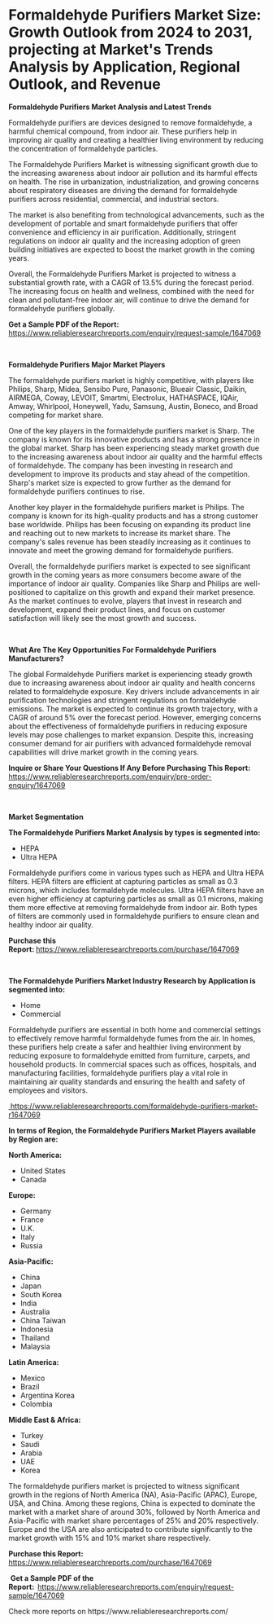 <p><h1>Formaldehyde Purifiers Market Size: Growth Outlook from 2024 to 2031, projecting at Market's Trends Analysis by Application, Regional Outlook, and Revenue</h1></p><p><strong>Formaldehyde Purifiers Market Analysis and Latest Trends</strong></p>
<p><p>Formaldehyde purifiers are devices designed to remove formaldehyde, a harmful chemical compound, from indoor air. These purifiers help in improving air quality and creating a healthier living environment by reducing the concentration of formaldehyde particles.</p><p>The Formaldehyde Purifiers Market is witnessing significant growth due to the increasing awareness about indoor air pollution and its harmful effects on health. The rise in urbanization, industrialization, and growing concerns about respiratory diseases are driving the demand for formaldehyde purifiers across residential, commercial, and industrial sectors.</p><p>The market is also benefiting from technological advancements, such as the development of portable and smart formaldehyde purifiers that offer convenience and efficiency in air purification. Additionally, stringent regulations on indoor air quality and the increasing adoption of green building initiatives are expected to boost the market growth in the coming years.</p><p>Overall, the Formaldehyde Purifiers Market is projected to witness a substantial growth rate, with a CAGR of 13.5% during the forecast period. The increasing focus on health and wellness, combined with the need for clean and pollutant-free indoor air, will continue to drive the demand for formaldehyde purifiers globally.</p></p>
<p><strong>Get a Sample PDF of the Report:&nbsp;</strong> <a href="https://www.reliableresearchreports.com/enquiry/request-sample/1647069">https://www.reliableresearchreports.com/enquiry/request-sample/1647069</a></p>
<p>&nbsp;</p>
<p><strong>Formaldehyde Purifiers Major Market Players</strong></p>
<p><p>The formaldehyde purifiers market is highly competitive, with players like Philips, Sharp, Midea, Sensibo Pure, Panasonic, Blueair Classic, Daikin, AIRMEGA, Coway, LEVOIT, Smartmi, Electrolux, HATHASPACE, IQAir, Amway, Whirlpool, Honeywell, Yadu, Samsung, Austin, Boneco, and Broad competing for market share.</p><p>One of the key players in the formaldehyde purifiers market is Sharp. The company is known for its innovative products and has a strong presence in the global market. Sharp has been experiencing steady market growth due to the increasing awareness about indoor air quality and the harmful effects of formaldehyde. The company has been investing in research and development to improve its products and stay ahead of the competition. Sharp's market size is expected to grow further as the demand for formaldehyde purifiers continues to rise.</p><p>Another key player in the formaldehyde purifiers market is Philips. The company is known for its high-quality products and has a strong customer base worldwide. Philips has been focusing on expanding its product line and reaching out to new markets to increase its market share. The company's sales revenue has been steadily increasing as it continues to innovate and meet the growing demand for formaldehyde purifiers.</p><p>Overall, the formaldehyde purifiers market is expected to see significant growth in the coming years as more consumers become aware of the importance of indoor air quality. Companies like Sharp and Philips are well-positioned to capitalize on this growth and expand their market presence. As the market continues to evolve, players that invest in research and development, expand their product lines, and focus on customer satisfaction will likely see the most growth and success.</p></p>
<p>&nbsp;</p>
<p><strong>What Are The Key Opportunities For Formaldehyde Purifiers Manufacturers?</strong></p>
<p><p>The global Formaldehyde Purifiers market is experiencing steady growth due to increasing awareness about indoor air quality and health concerns related to formaldehyde exposure. Key drivers include advancements in air purification technologies and stringent regulations on formaldehyde emissions. The market is expected to continue its growth trajectory, with a CAGR of around 5% over the forecast period. However, emerging concerns about the effectiveness of formaldehyde purifiers in reducing exposure levels may pose challenges to market expansion. Despite this, increasing consumer demand for air purifiers with advanced formaldehyde removal capabilities will drive market growth in the coming years.</p></p>
<p><strong>Inquire or Share Your Questions If Any Before Purchasing This Report:</strong> <a href="https://www.reliableresearchreports.com/enquiry/pre-order-enquiry/1647069">https://www.reliableresearchreports.com/enquiry/pre-order-enquiry/1647069</a></p>
<p>&nbsp;</p>
<p><strong>Market Segmentation</strong></p>
<p><strong>The Formaldehyde Purifiers Market Analysis by types is segmented into:</strong></p>
<p><ul><li>HEPA</li><li>Ultra HEPA</li></ul></p>
<p><p>Formaldehyde purifiers come in various types such as HEPA and Ultra HEPA filters. HEPA filters are efficient at capturing particles as small as 0.3 microns, which includes formaldehyde molecules. Ultra HEPA filters have an even higher efficiency at capturing particles as small as 0.1 microns, making them more effective at removing formaldehyde from indoor air. Both types of filters are commonly used in formaldehyde purifiers to ensure clean and healthy indoor air quality.</p></p>
<p><strong>Purchase this Report:&nbsp;</strong><a href="https://www.reliableresearchreports.com/purchase/1647069">https://www.reliableresearchreports.com/purchase/1647069</a></p>
<p>&nbsp;</p>
<p><strong>The Formaldehyde Purifiers Market Industry Research by Application is segmented into:</strong></p>
<p><ul><li>Home</li><li>Commercial</li></ul></p>
<p><p>Formaldehyde purifiers are essential in both home and commercial settings to effectively remove harmful formaldehyde fumes from the air. In homes, these purifiers help create a safer and healthier living environment by reducing exposure to formaldehyde emitted from furniture, carpets, and household products. In commercial spaces such as offices, hospitals, and manufacturing facilities, formaldehyde purifiers play a vital role in maintaining air quality standards and ensuring the health and safety of employees and visitors.</p></p>
<p><a href="https://www.reliableresearchreports.com/formaldehyde-purifiers-market-r1647069">&nbsp;https://www.reliableresearchreports.com/formaldehyde-purifiers-market-r1647069</a></p>
<p><strong>In terms of Region, the Formaldehyde Purifiers Market Players available by Region are:</strong></p>
<p>
    <p> <strong> North America: </strong>
        <ul>
            <li>United States</li>
            <li>Canada</li>
        </ul>
        </p> 
    <p> <strong> Europe: </strong>
        <ul>
            <li>Germany</li>
            <li>France</li>
            <li>U.K.</li>
            <li>Italy</li>
            <li>Russia</li>
        </ul>
        </p> 
    <p> <strong> Asia-Pacific: </strong>
        <ul>
            <li>China</li>
            <li>Japan</li>
            <li>South Korea</li>
            <li>India</li>
            <li>Australia</li>
            <li>China Taiwan</li>
            <li>Indonesia</li>
            <li>Thailand</li>
            <li>Malaysia</li>
        </ul>
        </p> 
    <p> <strong> Latin America: </strong>
        <ul>
            <li>Mexico</li>
            <li>Brazil</li>
            <li>Argentina Korea</li>
            <li>Colombia</li>
        </ul>
        </p> 
    <p> <strong> Middle East & Africa: </strong>
        <ul>
            <li>Turkey</li>
            <li>Saudi</li>
            <li>Arabia</li>
            <li>UAE</li>
            <li>Korea</li>
        </ul>
    </p>
    </p>
<p><p>The formaldehyde purifiers market is projected to witness significant growth in the regions of North America (NA), Asia-Pacific (APAC), Europe, USA, and China. Among these regions, China is expected to dominate the market with a market share of around 30%, followed by North America and Asia-Pacific with market share percentages of 25% and 20% respectively. Europe and the USA are also anticipated to contribute significantly to the market growth with 15% and 10% market share respectively.</p></p>
<p><strong>Purchase this Report: </strong><a href="https://www.reliableresearchreports.com/purchase/1647069">https://www.reliableresearchreports.com/purchase/1647069</a></p>
<p>&nbsp;<strong>Get a Sample PDF of the Report:&nbsp;&nbsp;</strong><a href="https://www.reliableresearchreports.com/enquiry/request-sample/1647069">https://www.reliableresearchreports.com/enquiry/request-sample/1647069</a></p>
<p><strong></strong></p>
<p>Check more reports on https://www.reliableresearchreports.com/</p>